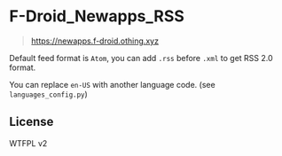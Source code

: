# F-Droid_Newapps_RSS

> <https://newapps.f-droid.othing.xyz>

Default feed format is `Atom`, you can add `.rss` before `.xml` to get RSS 2.0 format.  

You can replace `en-US` with another language code. (see `languages_config.py`)

## License

WTFPL v2
